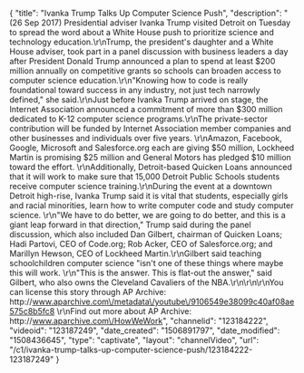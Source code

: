 {
    "title": "Ivanka Trump Talks Up Computer Science Push",
    "description": "(26 Sep 2017) Presidential adviser Ivanka Trump visited Detroit on Tuesday to spread the word about a White House push to prioritize science and technology education.\r\nTrump, the president's daughter and a White House adviser, took part in a panel discussion with business leaders a day after President Donald Trump announced a plan to spend at least $200 million annually on competitive grants so schools can broaden access to computer science education.\r\n\"Knowing how to code is really foundational toward success in any industry, not just tech narrowly defined,\" she said.\r\nJust before Ivanka Trump arrived on stage, the Internet Association announced a commitment of more than $300 million dedicated to K-12 computer science programs.\r\nThe private-sector contribution will be funded by Internet Association member companies and other businesses and individuals over five years. \r\nAmazon, Facebook, Google, Microsoft and Salesforce.org each are giving $50 million, Lockheed Martin is promising $25 million and General Motors has pledged $10 million toward the effort. \r\nAdditionally, Detroit-based Quicken Loans announced that it will work to make sure that 15,000 Detroit Public Schools students receive computer science training.\r\nDuring the event at a downtown Detroit high-rise, Ivanka Trump said it is vital that students, especially girls and racial minorities, learn how to write computer code and study computer science. \r\n\"We have to do better, we are going to do better, and this is a giant leap forward in that direction,\" Trump said during the panel discussion, which also included Dan Gilbert, chairman of Quicken Loans; Hadi Partovi, CEO of Code.org; Rob Acker, CEO of Salesforce.org; and Marillyn Hewson, CEO of Lockheed Martin.\r\nGilbert said teaching schoolchildren computer science \"isn't one of these things where maybe this will work. \r\n\"This is the answer. This is flat-out the answer,\" said Gilbert, who also owns the Cleveland Cavaliers of the NBA.\r\n\r\n\r\nYou can license this story through AP Archive: http:\/\/www.aparchive.com\/metadata\/youtube\/9106549e38099c40af08ae575c8b5fc8 \r\nFind out more about AP Archive: http:\/\/www.aparchive.com\/HowWeWork",
    "channelid": "123184222",
    "videoid": "123187249",
    "date_created": "1506891797",
    "date_modified": "1508436645",
    "type": "captivate",
    "layout": "channelVideo",
    "url": "\/c1\/ivanka-trump-talks-up-computer-science-push\/123184222-123187249"
}